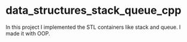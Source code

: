 # data_structures_stack_queue_cpp

In this project I implemented the STL containers like stack and queue.
I made it with OOP.
